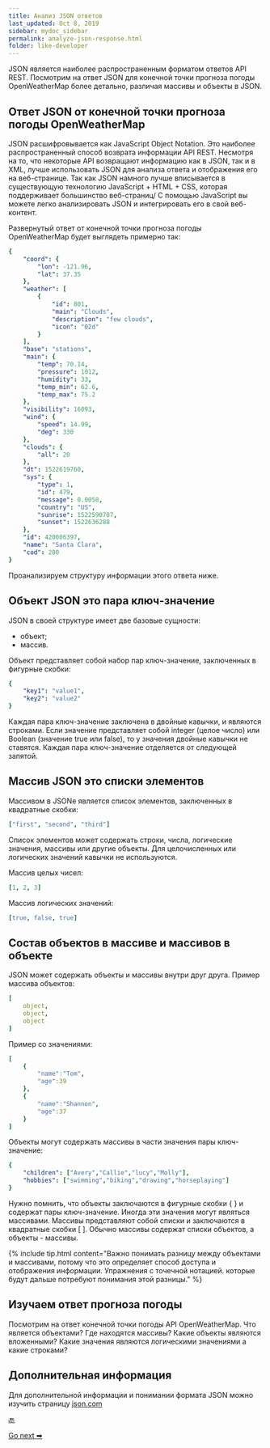```yaml
---
title: Анализ JSON ответов
last_updated: Oct 8, 2019
sidebar: mydoc_sidebar
permalink: analyze-json-response.html
folder: like-developer
---
```


JSON является наиболее распространенным форматом ответов API REST. Посмотрим на ответ JSON для конечной точки прогноза погоды OpenWeatherMap более детально, различая массивы и объекты в JSON.

<a name="responce"></a>
## Ответ JSON от конечной точки прогноза погоды OpenWeatherMap

JSON расшифровывается как JavaScript Object Notation. Это наиболее распространенный способ возврата информации API REST. Несмотря на то, что некоторые API возвращают информацию как в JSON, так и в XML, лучше использовать JSON для анализа ответа и отображения его на веб-странице. Так как JSON намного лучше вписывается в существующую технологию JavaScript + HTML + CSS, которая поддерживает большинство веб-страниц/ С помощью JavaScript вы можете легко анализировать JSON и интегрировать его в свой веб-контент.

Развернутый ответ от конечной точки прогноза погоды OpenWeatherMap будет выглядеть примерно так:

```yaml
{
    "coord": {
        "lon": -121.96,
        "lat": 37.35
    },
    "weather": [
        {
            "id": 801,
            "main": "Clouds",
            "description": "few clouds",
            "icon": "02d"
        }
    ],
    "base": "stations",
    "main": {
        "temp": 70.14,
        "pressure": 1012,
        "humidity": 33,
        "temp_min": 62.6,
        "temp_max": 75.2
    },
    "visibility": 16093,
    "wind": {
        "speed": 14.99,
        "deg": 330
    },
    "clouds": {
        "all": 20
    },
    "dt": 1522619760,
    "sys": {
        "type": 1,
        "id": 479,
        "message": 0.0058,
        "country": "US",
        "sunrise": 1522590707,
        "sunset": 1522636288
    },
    "id": 420006397,
    "name": "Santa Clara",
    "cod": 200
}
```

Проанализируем структуру информации этого ответа ниже.

<a name="objects"></a>
## Объект JSON это пара ключ-значение

JSON в своей структуре имеет две базовые сущности:

- объект;
- массив.

Объект представляет собой набор пар ключ-значение, заключенных в фигурные скобки:

```yaml
{
    "key1": "value1",
    "key2": "value2"
}
```

Каждая пара ключ-значение заключена в двойные кавычки, и  являются строками. Если значение представляет собой integer (целое число) или Boolean (значение true или false), то у значения двойные кавычки не ставятся. Каждая пара ключ-значение отделяется от следующей запятой.

<a name="arrays"></a>
## Массив JSON это списки элементов

Массивом в JSONe является список элементов, заключенных в квадратные скобки:

```yaml
["first", "second", "third"]
```
Список элементов может содержать строки, числа, логические значения, массивы или другие объекты. Для целочисленных или логических значений кавычки не используются.

Массив целых чисел:

```yaml
[1, 2, 3]
```

Массив логических значений:

```yaml
[true, false, true]     
```

<a name="mix"></a>
## Состав объектов в массиве и массивов в объекте

JSON может содержать объекты и массивы внутри друг друга. Пример массива объектов:

```yaml
[
    object,
    object,
    object
]
```

Пример со значениями:

```yaml
[  
    {  
        "name":"Tom",
        "age":39
    },
    {  
        "name":"Shannon",
        "age":37
    }
]
```

Объекты могут содержать массивы в части значения пары ключ-значение:

```yaml
{
    "children": ["Avery","Callie","lucy","Molly"],
    "hobbies": ["swimming","biking","drawing","horseplaying"]
}
```

Нужно помнить, что объекты заключаются в фигурные скобки { } и содержат пары ключ-значение. Иногда эти значения могут являться массивами. Массивы представляют собой списки и заключаются в квадратные скобки [ ]. Обычно массивы содержат списки объектов, а объекты - массивы.    

{% include tip.html content="Важно понимать разницу между объектами и массивами, потому что это определяет способ доступа и отображения информации. Упражнения с точечной нотацией. которые будут дальше потребуют понимания этой разницы." %}

<a name="examine"></a>
## Изучаем ответ прогноза погоды

Посмотрим на ответ конечной точки погоды API OpenWeatherMap. Что является объектами? Где находятся массивы? Какие объекты являются вложенными? Какие значения являются логическими значениями а какие строками?

<a name="more"></a>
## Дополнительная информация

Для дополнительной информации и понимании формата JSON можно изучить страницу [json.com](http://json.com/)

[🔙](use-methods-with-curl.html)

[Go next ➡](inspect-json.html)
